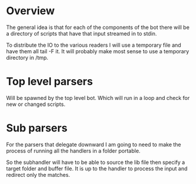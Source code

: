 # Overview

The general idea is that for each of the components of the bot there will be a directory of scripts that have that input streamed in to stdin.

To distribute the IO to the various readers I will use a temporary file and have them all tail -F it. It will probably make most sense to use a temporary directory in /tmp.

# Top level parsers

Will be spawned by the top level bot. Which will run in a loop and check for new or changed scripts.

# Sub parsers

For the parsers that delegate downward I am going to need to make the process of running all the handlers in a folder portable.

So the subhandler will have to be able to source the lib file then specify a target folder and buffer file. It is up to the handler to process the input and redirect only the matches.
